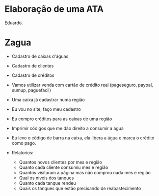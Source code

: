 # Elaboração de uma ATA

Eduardo.

# Zagua

- Cadastro de caixas d'águas
- Cadastro de clientes
- Cadastro de créditos



- Vamos utilizar venda com cartão de crédito real (pageseguro, paypal, sumup, paguefacil)
- Uma caixa já cadastrar numa região
- Eu vou no site, faço meu cadastro
- Eu compro créditos para as caixas de uma região
- Imprimir códigos que me dão direito a consumir a água
- Eu levo o código de barra na caixa, ela libera a água e marca o crédito como pago.
- Relatorios:
  - Quantos novos clientes por mes e região
  - Quanto cada cliente consumiu mes e região
  - Quantos visitaram a página mas não comprou nada mes e região
  - Qual os níveis dos tanques
  - Quanto cada tanque rendeu
  - Quais os tanques que estão precisando de reabastecimento


